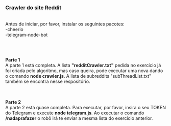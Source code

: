 <strong><h3>Crawler do site Reddit</h3></strong>
<br>
Antes de iniciar, por favor, instalar os seguintes pacotes:
<br>
-cheerio
<br>
-telegram-node-bot


<br><Br>

<strong>Parte 1</strong>
<Br>
A parte 1 está completa. A lista <strong>"redditCrawler.txt"</strong> pedida no exercício já foi criada pelo algoritmo, mas caso queira, 
pode executar uma nova dando o comando <strong>node crawler.js</strong>. A lista de subreddits "subThreadList.txt" também se encontra nesse respositório.

<br><br>
<strong>Parte 2</strong>
<br>
A parte 2 está quase completa. Para executar, por favor, insira o seu TOKEN do Telegram e execute <strong> node telegram.js</strong>. Ao executar o comando 
<strong>/nadaprafazer</strong> o robô irá te enviar a mesma lista do exercício anterior.

